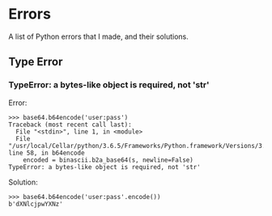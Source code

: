 # Errors

A list of Python errors that I made, and their solutions.

## Type Error

### TypeError: a bytes-like object is required, not 'str'

Error:

```
>>> base64.b64encode('user:pass')
Traceback (most recent call last):
  File "<stdin>", line 1, in <module>
  File "/usr/local/Cellar/python/3.6.5/Frameworks/Python.framework/Versions/3.6/lib/python3.6/base64.py", line 58, in b64encode
    encoded = binascii.b2a_base64(s, newline=False)
TypeError: a bytes-like object is required, not 'str'
```

Solution:

```
>>> base64.b64encode('user:pass'.encode())
b'dXNlcjpwYXNz'
```
